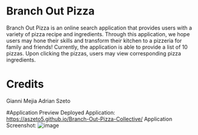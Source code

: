 # Branch Out Pizza
Branch Out Pizza is an online search application that provides users with a variety of pizza recipe and ingredients. Through this application, we hope users may hone their skills and transform their kitchen to a pizzeria for family and friends! Currently, the application is able to provide a list of 10 pizzas. Upon clicking the pizzas, users may view corresponding pizza ingredients. 

# Credits
Gianni Mejia
Adrian Szeto

#Application Preview
Deployed Application: https://aszeto5.github.io/Branch-Out-Pizza-Collective/
Application Screenshot:
![image](https://user-images.githubusercontent.com/100250064/183558181-509b8e0f-e1ce-448c-8be4-a59ea85aaa0d.png)
